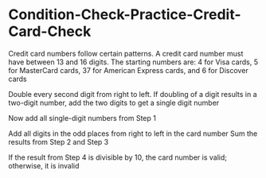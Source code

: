 # Condition-Check-Practice-Credit-Card-Check
Credit card numbers follow certain patterns. A credit card number must have between 13 and 16 digits. The starting numbers are: 4 for Visa cards, 5 for MasterCard cards, 37 for American Express cards, and 6 for Discover cards

Double every second digit from right to left. If doubling of a digit results in a two-digit number, add the two digits to get a single digit number

Now add all single-digit numbers from Step 1

Add all digits in the odd places from right to left in the card number
Sum the results from Step 2 and Step 3


If the result from Step 4 is divisible by 10, the card number is valid;
otherwise, it is invalid
